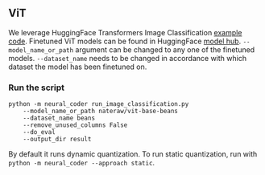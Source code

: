 ## ViT

We leverage HuggingFace Transformers Image Classification [example code](https://github.com/huggingface/transformers/blob/main/examples/pytorch/image-classification/run_image_classification.py). Finetuned ViT models can be found in HuggingFace [model hub](https://huggingface.co/models?other=vit). ```--model_name_or_path``` argument can be changed to any one of the finetuned models. ```--dataset_name``` needs to be changed in accordance with which dataset the model has been finetuned on.

### Run the script

```
python -m neural_coder run_image_classification.py
    --model_name_or_path nateraw/vit-base-beans
    --dataset_name beans
    --remove_unused_columns False
    --do_eval
    --output_dir result
```

By default it runs dynamic quantization. To run static quantization, run with ```python -m neural_coder --approach static```.
